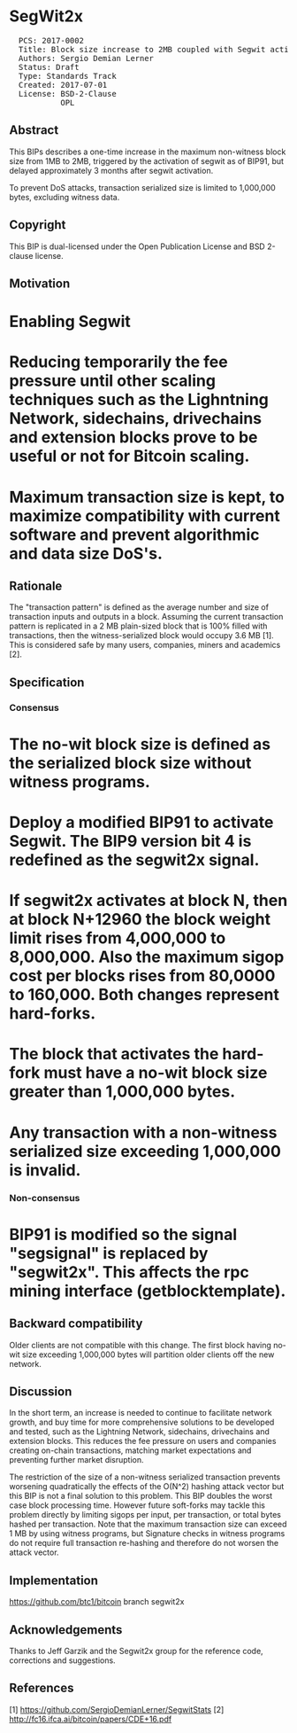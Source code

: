 
# SegWit2x

<pre>
  PCS: 2017-0002
  Title: Block size increase to 2MB coupled with Segwit activation
  Authors: Sergio Demian Lerner
  Status: Draft
  Type: Standards Track
  Created: 2017-07-01
  License: BSD-2-Clause
           OPL
</pre>

## Abstract

This BIPs describes a one-time increase in the maximum non-witness block size from 1MB to 2MB, triggered by the activation of segwit as of BIP91, but delayed approximately 3 months after segwit activation.

To prevent DoS attacks, transaction serialized size is limited to 1,000,000 bytes, excluding witness data.


## Copyright

This BIP is dual-licensed under the Open Publication License and BSD 2-clause license.

## Motivation

# Enabling Segwit
# Reducing temporarily the fee pressure until other scaling techniques such as the Lighntning Network, sidechains, drivechains and extension blocks prove to be useful or not for Bitcoin scaling.
# Maximum transaction size is kept, to maximize compatibility with current software and prevent algorithmic and data size DoS's.

## Rationale

The "transaction pattern" is defined as the average number and size of transaction inputs and outputs in a block.
Assuming the current transaction pattern is replicated in a 2 MB plain-sized block that is 100% filled with transactions, then the witness-serialized block would occupy 3.6 MB [1]. This is considered safe by many users, companies, miners and academics [2]. 

## Specification


### Consensus

# The no-wit block size is defined as the serialized block size without witness programs.
# Deploy a modified BIP91 to activate Segwit. The BIP9 version bit 4 is redefined as the segwit2x signal.
# If segwit2x activates at block N, then at block N+12960 the block weight limit rises from 4,000,000 to 8,000,000. Also the maximum sigop cost per blocks rises from 80,0000 to 160,000.  Both changes represent hard-forks.
# The block that activates the hard-fork must have a no-wit block size greater than 1,000,000 bytes.
# Any transaction with a non-witness serialized size exceeding 1,000,000 is invalid.

### Non-consensus

# BIP91 is modified so the signal "segsignal" is replaced by "segwit2x". This affects the rpc mining interface (getblocktemplate).


## Backward compatibility

Older clients are not compatible with this change.  The first block having no-wit size exceeding 1,000,000 bytes will partition older clients off the new network.

## Discussion

In the short term, an increase is needed to continue to facilitate
network growth, and buy time for more comprehensive solutions to be
developed and tested, such as the Lightning Network, sidechains, drivechains and extension blocks.
This reduces the fee pressure on users and companies creating on-chain transactions, matching market expectations and preventing further market disruption.

The restriction of the size of a non-witness serialized transaction prevents worsening quadratically the effects of the O(N^2) hashing attack vector but this BIP is not a final solution to this problem. This BIP doubles the worst case block processing time. However future soft-forks may tackle this problem directly by limiting sigops per input, per transaction, or total bytes hashed per transaction. 
Note that the maximum transaction size can exceed 1 MB by using witness programs, but Signature checks in witness programs do not require full transaction re-hashing and therefore do not worsen the attack vector.
  

## Implementation

https://github.com/btc1/bitcoin branch segwit2x

## Acknowledgements

Thanks to Jeff Garzik and the Segwit2x group for the reference code, corrections and suggestions.

## References

[1] https://github.com/SergioDemianLerner/SegwitStats
[2] http://fc16.ifca.ai/bitcoin/papers/CDE+16.pdf

